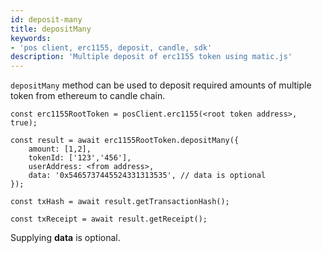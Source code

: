 ```yaml
---
id: deposit-many
title: depositMany
keywords: 
- 'pos client, erc1155, deposit, candle, sdk'
description: 'Multiple deposit of erc1155 token using matic.js'
---
```


`depositMany` method can be used to deposit required amounts of multiple token from ethereum to candle chain. 

```
const erc1155RootToken = posClient.erc1155(<root token address>, true);
 
const result = await erc1155RootToken.depositMany({
    amount: [1,2],
    tokenId: ['123','456'],
    userAddress: <from address>,
    data: '0x5465737445524331313535', // data is optional
});

const txHash = await result.getTransactionHash();

const txReceipt = await result.getReceipt();

```

Supplying **data** is optional.
